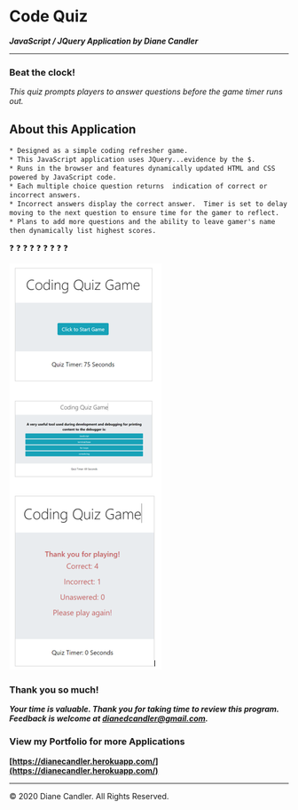 # Code Quiz 

***JavaScript / JQuery Application by Diane Candler***
<hr>

### Beat the clock!  
*This quiz prompts players to answer questions before the game timer runs out.*

## About this Application 
 
 ```
 * Designed as a simple coding refresher game.
 * This JavaScript application uses JQuery...evidence by the $.
 * Runs in the browser and features dynamically updated HTML and CSS powered by JavaScript code.
 * Each multiple choice question returns  indication of correct or incorrect answers.
 * Incorrect answers display the correct answer.  Timer is set to delay moving to the next question to ensure time for the gamer to reflect.
 * Plans to add more questions and the ability to leave gamer's name then dynamically list highest scores.
 ```
:question: :question: :question: :question: :question: :question: :question: :question: :question:


![code quiz](screenCaptures.png)

### Thank you so much!

***Your time is valuable. Thank you for taking time to review this program. Feedback is welcome at dianedcandler@gmail.com.***


### View my Portfolio for more Applications
**[https://dianecandler.herokuapp.com/](https://dianecandler.herokuapp.com/)**

- - -
© 2020 Diane Candler. All Rights Reserved.
